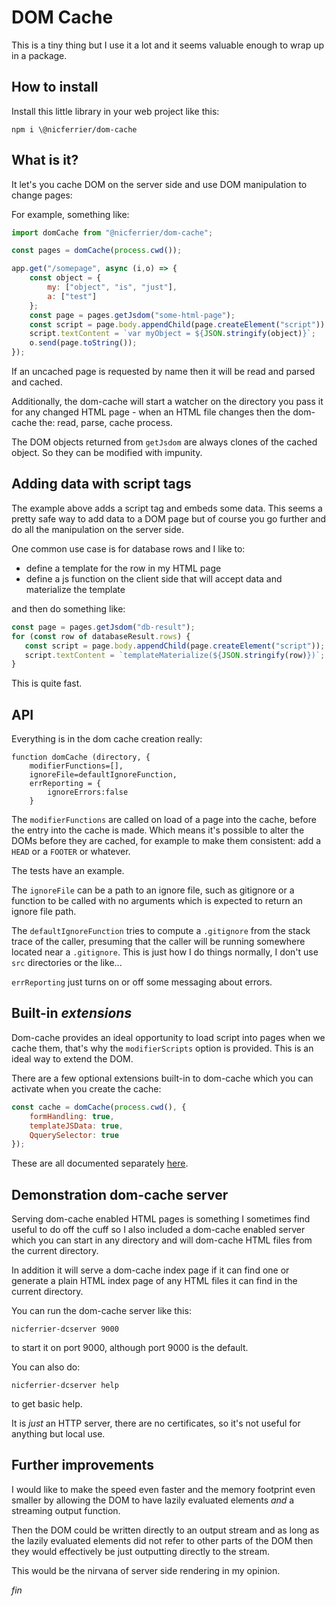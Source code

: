 # DOM Cache

This is a tiny thing but I use it a lot and it seems valuable enough
to wrap up in a package.


## How to install

Install this little library in your web project like this:

```
npm i \@nicferrier/dom-cache
```


## What is it?

It let's you cache DOM on the server side and use DOM manipulation to
change pages:

For example, something like:

```js
import domCache from "@nicferrier/dom-cache";

const pages = domCache(process.cwd());

app.get("/somepage", async (i,o) => {
    const object = {
        my: ["object", "is", "just"],
        a: ["test"]
    };
    const page = pages.getJsdom("some-html-page");
    const script = page.body.appendChild(page.createElement("script"))
    script.textContent = `var myObject = ${JSON.stringify(object)}`;
    o.send(page.toString());
});
```

If an uncached page is requested by name then it will be
read and parsed and cached.

Additionally, the dom-cache will start a watcher on the directory you
pass it for any changed HTML page - when an HTML file changes then the
dom-cache the: read, parse, cache process.

The DOM objects returned from `getJsdom` are always clones of the
cached object. So they can be modified with impunity.

## Adding data with script tags

The example above adds a script tag and embeds some data. This seems a
pretty safe way to add data to a DOM page but of course you go further
and do all the manipulation on the server side.

One common use case is for database rows and I like to:

* define a template for the row in my HTML page
* define a js function on the client side that will accept data and materialize the template

and then do something like:

```js
const page = pages.getJsdom("db-result");
for (const row of databaseResult.rows) {
   const script = page.body.appendChild(page.createElement("script"));
   script.textContent = `templateMaterialize(${JSON.stringify(row)})`;
}
```

This is quite fast.


## API

Everything is in the dom cache creation really:

```
function domCache (directory, {
    modifierFunctions=[],
    ignoreFile=defaultIgnoreFunction,
    errReporting = {
        ignoreErrors:false
    }
```

The `modifierFunctions` are called on load of a page into the cache,
before the entry into the cache is made. Which means it's possible to
alter the DOMs before they are cached, for example to make them
consistent: add a `HEAD` or a `FOOTER` or whatever.

The tests have an example.


The `ignoreFile` can be a path to an ignore file, such as gitignore or
a function to be called with no arguments which is expected to return
an ignore file path.

The `defaultIgnoreFunction` tries to compute a `.gitignore` from the
stack trace of the caller, presuming that the caller will be running
somewhere located near a `.gitignore`. This is just how I do things
normally, I don't use `src` directories or the like...

`errReporting` just turns on or off some messaging about errors.


## Built-in _extensions_

Dom-cache provides an ideal opportunity to load script into pages when
we cache them, that's why the `modifierScripts` option is
provided. This is an ideal way to extend the DOM.

There are a few optional extensions built-in to dom-cache which you
can activate when you create the cache:

```js
const cache = domCache(process.cwd(), {
    formHandling: true,
    templateJSData: true,
    QquerySelector: true
});
```

These are all documented separately
[here](READMY-EXTENDING-WEBDEV-WITH-DOMCACHE.md).


## Demonstration dom-cache server

Serving dom-cache enabled HTML pages is something I sometimes find
useful to do off the cuff so I also included a dom-cache enabled
server which you can start in any directory and will dom-cache HTML
files from the current directory.

In addition it will serve a dom-cache index page if it can find one or
generate a plain HTML index page of any HTML files it can find in the
current directory.

You can run the dom-cache server like this:

```
nicferrier-dcserver 9000
```

to start it on port 9000, although port 9000 is the default.

You can also do:

```
nicferrier-dcserver help
```

to get basic help.

It is _just_ an HTTP server, there are no certificates, so it's not
useful for anything but local use.


## Further improvements

I would like to make the speed even faster and the memory footprint
even smaller by allowing the DOM to have lazily evaluated elements
_and_ a streaming output function.

Then the DOM could be written directly to an output stream and as long
as the lazily evaluated elements did not refer to other parts of the
DOM then they would effectively be just outputting directly to the
stream.

This would be the nirvana of server side rendering in my opinion.


_fin_
